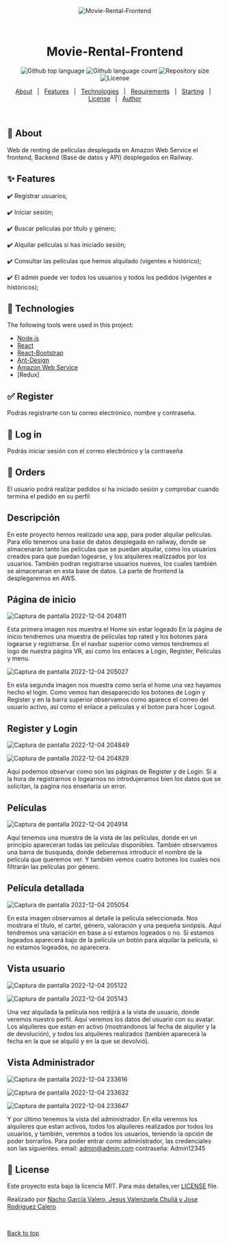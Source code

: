 <div align="center" id="top"> 
  <img src="./.github/app.gif" alt="Movie-Rental-Frontend" />

  &#xa0;

  <!-- <a href="https://Movie-Rental-Frontend.netlify.app">Demo</a> -->
</div>

<h1 align="center">Movie-Rental-Frontend</h1>

<p align="center">
  <img alt="Github top language" src="https://img.shields.io/github/languages/top/JotaroKujoo/Movie-Rental-Frontend?color=56BEB8">

  <img alt="Github language count" src="https://img.shields.io/github/languages/count/JotaroKujoo/Movie-Rental-Frontend?color=56BEB8">

  <img alt="Repository size" src="https://img.shields.io/github/repo-size/JotaroKujoo/Movie-Rental-Frontend?color=56BEB8">

  <img alt="License" src="https://img.shields.io/github/license/JotaroKujoo/Movie-Rental-Frontend?color=56BEB8">

  <!-- <img alt="Github issues" src="https://img.shields.io/github/issues/JotaroKujoo/Movie-Rental-Frontend?color=56BEB8" /> -->

  <!-- <img alt="Github forks" src="https://img.shields.io/github/forks/JotaroKujoo/Movie-Rental-Frontend?color=56BEB8" /> -->

  <!-- <img alt="Github stars" src="https://img.shields.io/github/stars/JotaroKujoo/Movie-Rental-Frontend?color=56BEB8" /> -->
</p>

<!-- Status -->

<!-- <h4 align="center"> 
	🚧  Movie-Rental-Frontend 🚀 Under construction...  🚧
</h4> 

<hr> -->

<p align="center">
  <a href="#dart-about">About</a> &#xa0; | &#xa0; 
  <a href="#sparkles-features">Features</a> &#xa0; | &#xa0;
  <a href="#rocket-technologies">Technologies</a> &#xa0; | &#xa0;
  <a href="#white_check_mark-requirements">Requirements</a> &#xa0; | &#xa0;
  <a href="#checkered_flag-starting">Starting</a> &#xa0; | &#xa0;
  <a href="#memo-license">License</a> &#xa0; | &#xa0;
  <a href="https://github.com/JotaroKujoo" target="_blank">Author</a>
</p>

<br>

## :dart: About ##

Web de renting de películas desplegada en Amazon Web Service el frontend, Backend (Base de datos y API) desplegados en Railway.

## :sparkles: Features ##

:heavy_check_mark: Registrar  usuarios;

:heavy_check_mark: Iniciar sesión;

:heavy_check_mark: Buscar películas por título y género;

:heavy_check_mark: Alquilar películas si has iniciado sesión;

:heavy_check_mark: Consultar las películas que hemos alquilado (vigentes e histórico);

:heavy_check_mark: El admin puede ver todos los usuarios y todos los pedidos (vigentes e históricos);





## :rocket: Technologies ##

The following tools were used in this project:


- [Node.js](https://nodejs.org/en/)
- [React](https://pt-br.reactjs.org/)
- [React-Bootstrap](https://react-bootstrap.github.io/)
- [Ant-Design](https://ant.design/docs/spec/introduce)
- [Amazon Web Service](https://aws.amazon.com/es/?nc2=h_lg)
- [Redux]

## :white_check_mark: Register ##

Podrás registrarte con tu correo electrónico, nombre y contraseña.


## :checkered_flag: Log in ##
Podrás iniciar sesión con el correo electrónico y la contraseña


## :office: Orders ##
El usuario podrá realizar pedidos si ha iniciado sesión y comprobar cuando termina el pedido en su perfil


## Descripción ##

En este proyecto hemos realizado una app, para poder alquilar películas. Para ello tenemos una base de datos desplegada en railway, donde se almacenarán tanto las películas que se puedan alquilar, como los usuarios creados para que puedan logearse, y los alquileres realizzados por los usuarios.
También podran registrarse usuarios nuevos, los cuales también se almacenaran en esta base de datos.
La parte de frontend la desplegaremos en AWS.

## Página de inicio ##

![Captura de pantalla 2022-12-04 204811](https://user-images.githubusercontent.com/109297564/205518740-d7512efb-cd9b-455a-aa84-c93b143ad70a.jpg)

Esta primera imagen nos muestra el Home sin estar logeado
En la página de inicio tendremos una muestra de películas top rated y los botones para logearse y registrarse.
En el navbar superior como vemos tendremos el logo de nuestra página VR, asi como los enlaces a Login, Register, Películas y menu.

![Captura de pantalla 2022-12-04 205027](https://user-images.githubusercontent.com/109297564/205518855-53697c1f-ea1c-43ae-878b-13cb3cdcdcfb.jpg)

En esta segunda imagen nos muestra como sería el home una vez hayamos hecho el login. Como vemos han desaparecido los botones de Login y Register y en la barra superior observamos como aparece el correo del usuario activo, así como el enlace a películas y el boton para hcer Logout.

## Register y Login

![Captura de pantalla 2022-12-04 204849](https://user-images.githubusercontent.com/109297564/205518954-756af969-15fd-40a4-8d4e-29412362730a.jpg)

![Captura de pantalla 2022-12-04 204829](https://user-images.githubusercontent.com/109297564/205518974-b7f4fdaf-f50b-46b0-8470-0b03bbbabc89.jpg)

Aquí podemos observar como son las páginas de Register y de Login. Si a la hora de registrarnos o logearnos no introdujeramos bien los datos que se solicitan, la pagina nos enseñaria un error.


## Películas

![Captura de pantalla 2022-12-04 204914](https://user-images.githubusercontent.com/109297564/205519002-c84d868d-b1d5-4243-a932-83dc051f949f.jpg)

Aquí tenemos una muestra de la vista de las películas, donde en un principio apareceran todas las películas disponibles. También observamos una barra de busqueda, donde deberemos introducir el nombre de la película que queremos ver. Y también vemos cuatro botones los cuales nos filtrarán las películas por género.


## Película detallada 

![Captura de pantalla 2022-12-04 205054](https://user-images.githubusercontent.com/109297564/205519237-6d652438-fba8-4cc7-a35a-4cf70cd5ec78.jpg)

En esta imagen observamos al detalle la película seleccionada. Nos mostrara el título, el cartel, género, valoración y una pequeña sinópsis.
Aquí tendremos una variación en base a si estamos logeados o no. Si estamos logeados aparecerá bajo de la película un botón para alquilar la película, si no estamos logeados, no aparecera.


## Vista usuario

![Captura de pantalla 2022-12-04 205122](https://user-images.githubusercontent.com/109297564/205519370-1b0d6275-5ffe-48b8-a76d-96b591df343e.jpg)

![Captura de pantalla 2022-12-04 205143](https://user-images.githubusercontent.com/109297564/205519523-d50ca122-4e7d-497f-8343-fa7886b28207.jpg)

Una vez alquilada la película nos redijirá a la vista de usuario, donde veremos nuestro perfil. Aquí veremos los datos del usuario con su avatar. Los alquileres que estan en activo (mostrandonos lal fecha de alquiler y la de devolución), y todos los alquileres realizados (también aparecerá la fecha en la que se alquiló y en la que se devolvió).

## Vista Administrador

![Captura de pantalla 2022-12-04 233616](https://user-images.githubusercontent.com/109297564/205519634-38e9a507-0c35-4164-898a-8001aed2aa88.jpg)

![Captura de pantalla 2022-12-04 233632](https://user-images.githubusercontent.com/109297564/205519640-36a8bc2a-5f62-4206-8f5b-b0d3f57c3c8d.jpg)

![Captura de pantalla 2022-12-04 233647](https://user-images.githubusercontent.com/109297564/205519642-a99118a9-f8c2-49bf-bf27-f4ca0367cc58.jpg)

Y por último tenemos la vista del administrador.
En ella veremos los alquileres que estan activos, todos los alquileres realizados por todos los usuarios, y también, veremos a todos los usuarios, teniendo la opción de poder borrarlos.
Para poder entrar como administrador, las credenciales son las siguientes.
email: admin@admin.com
contraseña: Admin12345



## :memo: License ##

Este proyecto esta bajo la licencia MIT. Para más detalles,ver [LICENSE](LICENSE.md) file.


Realizado por <a href="https://github.com/JotaroKujoo" target="_blank">Nacho García Valero, Jesus Valenzuela Chuliá y Jose Rodríguez Calero</a>

&#xa0;

<a href="#top">Back to top</a>
